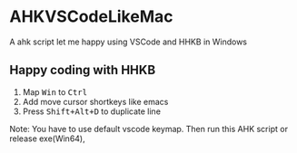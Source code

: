 # AHKVSCodeLikeMac

A ahk script let me happy using VSCode and HHKB in Windows

## Happy coding with HHKB

1. Map <kbd>Win</kbd> to <kbd>Ctrl</kbd>
2. Add move cursor shortkeys like emacs
3. Press <kbd>Shift+Alt+D</kbd> to duplicate line

Note: You have to use default vscode keymap. Then run this AHK script or release exe(Win64),
